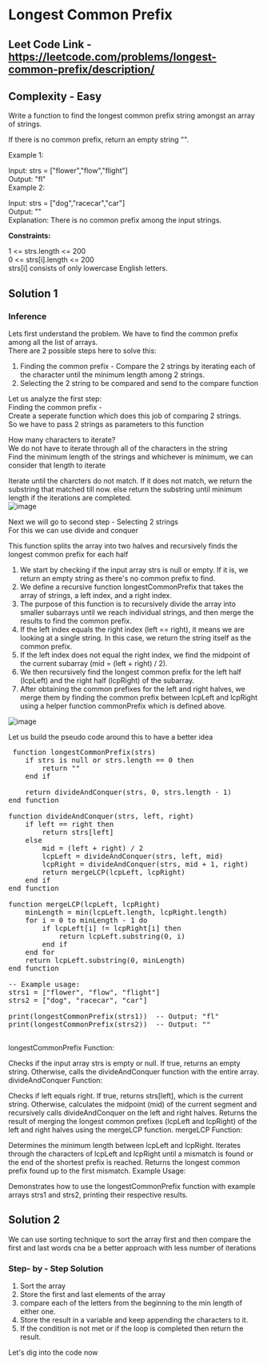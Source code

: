 # Longest Common Prefix

## Leet Code Link - https://leetcode.com/problems/longest-common-prefix/description/
## Complexity - Easy

Write a function to find the longest common prefix string amongst an array of strings.

If there is no common prefix, return an empty string "".

 

Example 1:

Input: strs = ["flower","flow","flight"]<br/>
Output: "fl"<br/>
Example 2:

Input: strs = ["dog","racecar","car"]<br/>
Output: ""<br/>
Explanation: There is no common prefix among the input strings.<br/>
 

<b>Constraints:</b><br/>

1 <= strs.length <= 200<br/>
0 <= strs[i].length <= 200<br/>
strs[i] consists of only lowercase English letters.<br/>

## Solution 1
### Inference
Lets first understand the problem. We have to find the common prefix among all the list of arrays.<br/>
There are 2 possible steps here to solve this:<br/>
1. Finding the common prefix - Compare the 2 strings by iterating each of the character until the minimum length among 2 strings.
2. Selecting the 2 string to be compared and send to the compare function

Let us analyze the first step:<br/>
Finding the common prefix -<br/>
Create a seperate function which does this job of comparing 2 strings.<br/>
So we have to pass 2 strings as parameters to this function<br/>


How many characters to iterate?<br/>
We do not have to iterate through all of the characters in the string<br/>
Find the minimum length of the strings and whichever is minimum, we can consider that length to iterate<br/>


Iterate until the charcters do not match. If it does not match, we return the substring that matched till now. else return the substring until minimum length if the iterations are completed.<br/>
![image](https://github.com/shilpathota/99-leetcode-solutions/assets/36531617/28254904-11b1-44da-82b1-77786e9b7de1)


Next we will go to second step - Selecting 2 strings<br/>
For this we can use divide and conquer<br/>

This function splits the array into two halves and recursively finds the longest common prefix for each half<br/>
1. We start by checking if the input array strs is null or empty. If it is, we return an empty string as there's no common prefix to find.
2. We define a recursive function longestCommonPrefix that takes the array of strings, a left index, and a right index.
3. The purpose of this function is to recursively divide the array into smaller subarrays until we reach individual strings, and then merge the results to find the common prefix.
4. If the left index equals the right index (left == right), it means we are looking at a single string. In this case, we return the string itself as the common prefix.
5. If the left index does not equal the right index, we find the midpoint of the current subarray (mid = (left + right) / 2).
6. We then recursively find the longest common prefix for the left half (lcpLeft) and the right half (lcpRight) of the subarray.
7. After obtaining the common prefixes for the left and right halves, we merge them by finding the common prefix between lcpLeft and lcpRight using a helper function commonPrefix which is defined above.

![image](https://github.com/shilpathota/99-leetcode-solutions/assets/36531617/04378486-4886-45b6-b7a3-45e33fe176fd)

Let us build the pseudo code around this to have a better idea


<pre>
 function longestCommonPrefix(strs)
    if strs is null or strs.length == 0 then
        return ""
    end if
    
    return divideAndConquer(strs, 0, strs.length - 1)
end function

function divideAndConquer(strs, left, right)
    if left == right then
        return strs[left]
    else
        mid = (left + right) / 2
        lcpLeft = divideAndConquer(strs, left, mid)
        lcpRight = divideAndConquer(strs, mid + 1, right)
        return mergeLCP(lcpLeft, lcpRight)
    end if
end function

function mergeLCP(lcpLeft, lcpRight)
    minLength = min(lcpLeft.length, lcpRight.length)
    for i = 0 to minLength - 1 do
        if lcpLeft[i] != lcpRight[i] then
            return lcpLeft.substring(0, i)
        end if
    end for
    return lcpLeft.substring(0, minLength)
end function

-- Example usage:
strs1 = ["flower", "flow", "flight"]
strs2 = ["dog", "racecar", "car"]

print(longestCommonPrefix(strs1))  -- Output: "fl"
print(longestCommonPrefix(strs2))  -- Output: ""

</pre>
longestCommonPrefix Function:

Checks if the input array strs is empty or null. If true, returns an empty string.
Otherwise, calls the divideAndConquer function with the entire array.
divideAndConquer Function:

Checks if left equals right. If true, returns strs[left], which is the current string.
Otherwise, calculates the midpoint (mid) of the current segment and recursively calls divideAndConquer on the left and right halves.
Returns the result of merging the longest common prefixes (lcpLeft and lcpRight) of the left and right halves using the mergeLCP function.
mergeLCP Function:

Determines the minimum length between lcpLeft and lcpRight.
Iterates through the characters of lcpLeft and lcpRight until a mismatch is found or the end of the shortest prefix is reached.
Returns the longest common prefix found up to the first mismatch.
Example Usage:

Demonstrates how to use the longestCommonPrefix function with example arrays strs1 and strs2, printing their respective results.

## Solution 2

We can use sorting technique to sort the array first and then compare the first and last words cna be a better approach with less number of iterations
### Step- by - Step Solution
1. Sort the array
2. Store the first and last elements of the array
3. compare each of the letters from the beginning to the min length of either one.
4. Store the result in a variable and keep appending the characters to it.
5. If the condition is not met or if the loop is completed then return the result.


Let's dig into the code now
